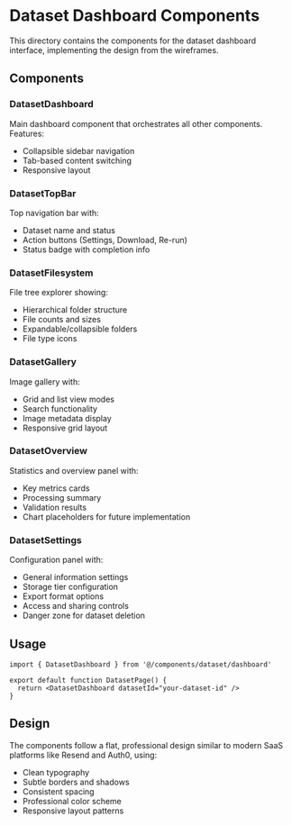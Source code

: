 # Dataset Dashboard Components

This directory contains the components for the dataset dashboard interface, implementing the design from the wireframes.

## Components

### DatasetDashboard

Main dashboard component that orchestrates all other components. Features:

- Collapsible sidebar navigation
- Tab-based content switching
- Responsive layout

### DatasetTopBar

Top navigation bar with:

- Dataset name and status
- Action buttons (Settings, Download, Re-run)
- Status badge with completion info

### DatasetFilesystem

File tree explorer showing:

- Hierarchical folder structure
- File counts and sizes
- Expandable/collapsible folders
- File type icons

### DatasetGallery

Image gallery with:

- Grid and list view modes
- Search functionality
- Image metadata display
- Responsive grid layout

### DatasetOverview

Statistics and overview panel with:

- Key metrics cards
- Processing summary
- Validation results
- Chart placeholders for future implementation

### DatasetSettings

Configuration panel with:

- General information settings
- Storage tier configuration
- Export format options
- Access and sharing controls
- Danger zone for dataset deletion

## Usage

```tsx
import { DatasetDashboard } from '@/components/dataset/dashboard'

export default function DatasetPage() {
  return <DatasetDashboard datasetId="your-dataset-id" />
}
```

## Design

The components follow a flat, professional design similar to modern SaaS platforms like Resend and Auth0, using:

- Clean typography
- Subtle borders and shadows
- Consistent spacing
- Professional color scheme
- Responsive layout patterns
